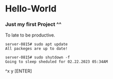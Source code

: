 # Hello-World
### Just my first Project ^^

To late to be productive.


```
server-0815# sudo apt update
All packeges are up to date!
```

```
server-0815# sudo shutdown -f
Going to sleep sheduled for 02.22.2023 05:34AM
```

^x y [ENTER]
